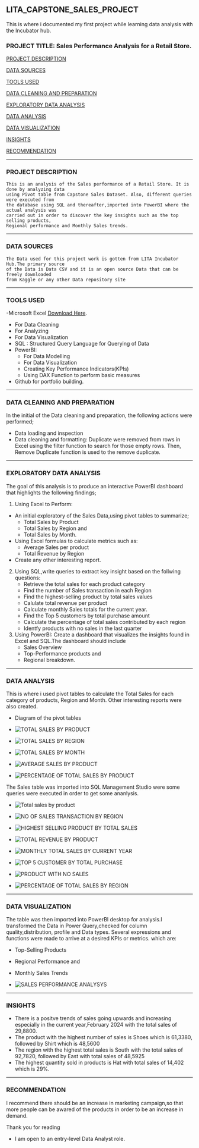 ## LITA_CAPSTONE_SALES_PROJECT
This is where i documented my first project while learning data analysis with the Incubator hub.
### PROJECT TITLE: Sales Performance Analysis for a Retail Store.

[PROJECT DESCRIPTION](#project-description)
    
[DATA SOURCES](#data-sources)
    
[TOOLS USED](#tools-used)
    
[DATA CLEANING AND PREPARATION](#data-cleaning-and-preparation)
    
[EXPLORATORY DATA ANALYSIS](#exploratory-data-analysis)
    
[DATA ANALYSIS](#data-analysis)
    
[DATA VISUALIZATION](#data-visualization)
    
[INSIGHTS](#insights)

[RECOMMENDATION](#recommendation)
 
---
### PROJECT DESCRIPTION
    This is an analysis of the Sales performance of a Retail Store. It is done by analyzing data 
    using Pivot table from Capstone Sales Dataset. Also, different queries were executed from 
    the database using SQL and thereafter,imported into PowerBI where the actual analysis was
    carried out in order to discover the key insights such as the top selling products,
    Regional performance and Monthly Sales trends.
---
### DATA SOURCES
    The Data used for this project work is gotten from LITA Incubator Hub.The primary source 
    of the Data is Data CSV and it is an open source Data that can be freely downloaded
    from Kaggle or any other Data repository site
---
### TOOLS USED
-Microsoft Excel [Download Here](https://www.microsoft.com).
  - For Data Cleaning
  - For Analyzing
  - For Data Visualization
- SQL : Structured Query Language for Querying of Data
- PowerBI:
  - For Data Modelling
  - For Data Visualization
  - Creating Key Performance Indicators(KPIs)
  - Using DAX Function to perform basic measures
- Github for portfolio building.
 ---
 ### DATA CLEANING AND PREPARATION
  In the initial of the Data cleaning and preparation, the following actions were performed;
   - Data loading and inspection
   - Data cleaning and formatting: Duplicate were removed from rows in Excel using the filter
function to search for those empty rows. Then, Remove Duplicate function is used to the remove duplicate.
---
###  EXPLORATORY DATA ANALYSIS
 The goal of this analysis is to produce an interactive PowerBI dashboard that highlights the following findings; 
 1. Using Excel to Perform:
  - An initial exploratory of the Sales Data,using pivot tables to summarize;
    - Total Sales by Product
    - Total Sales by Region and
    - Total Sales by Month.
  - Using Excel formulas to calculate metrics such as:
    - Average Sales per product
    - Total Revenue by Region
  - Create any other interesting report.
2. Using SQL,write queries to extract key insight based on the follwing questions:
    - Retrieve the total sales for each product category
    - Find the number of Sales transaction in each Region
    - Find the highest-selling product by total sales values
    - Calulate total revenue per product
    - Calculate monthly Sales totals for the current year.
    - Find the Top 5 customers by total purchase amount
    - Calculate the percentage of total sales contributed by each region
    - Identfy products with no sales in the last quarter
3. Using PowerBI: Create a dashboard that visualizes the insights found in Excel and SQL.The dashboard should include
   - Sales Overview
   - Top-Performance products and
   - Regional breakdown.
---
### DATA ANALYSIS
 This is where i used pivot tables to calculate the Total Sales for each category of products, Region and Month.
 Other interesting reports were also created.
- Diagram of the pivot tables
    
 -   ![TOTAL SALES BY PRODUCT](https://github.com/user-attachments/assets/f5a6f6e6-5e7c-4ba6-80e3-f544c20deb82)
   
 -   ![TOTAL SALES BY REGION](https://github.com/user-attachments/assets/cfa5cc2d-ab88-4c8b-b57d-5a22728c0f8c)
   
 -   ![TOTAL SALES BY MONTH](https://github.com/user-attachments/assets/869f096c-c0cc-4b6a-adc9-9ff14a30da73)
   
 -   ![AVERAGE SALES BY PRODUCT](https://github.com/user-attachments/assets/b3ecc395-50e5-4e85-b71f-90bca0464c0c)
   
 -   ![PERCENTAGE OF TOTAL SALES BY PRODUCT](https://github.com/user-attachments/assets/811bf63d-1c9e-476b-ac65-565893c52502)

 The Sales table was imported into SQL Management Studio were some queries were executed in order to get some ananlysis.

- ![Total sales by product](https://github.com/user-attachments/assets/5bce2540-c646-4307-ad2b-bf545b24c3ef)
  
- ![NO OF SALES TRANSACTION BY REGION](https://github.com/user-attachments/assets/d505e4a4-a560-4b3f-8f04-e10140fd0f50)
  
- ![HIGHEST SELLING PRODUCT BY TOTAL SALES](https://github.com/user-attachments/assets/217dff32-6bd1-4844-89dd-434752042321)
  
- ![TOTAL REVENUE BY PRODUCT](https://github.com/user-attachments/assets/57e7107b-ab2f-455d-a10e-191392b3a03d)
  
- ![MONTHLY TOTAL SALES BY CURRENT YEAR](https://github.com/user-attachments/assets/ae255df0-254d-4214-b6be-4221f798a881)
  
- ![TOP 5 CUSTOMER BY TOTAL PURCHASE](https://github.com/user-attachments/assets/2ed912b6-b308-4ff1-a001-759c382058f9)
  
- ![PRODUCT WITH NO SALES](https://github.com/user-attachments/assets/c8a1c772-2940-42e1-8e69-bff50ef401c1)
  
- ![PERCENTAGE OF TOTAL SALES BY REGION](https://github.com/user-attachments/assets/f007eb61-c306-424b-8af3-9f68a373f7dd)

---
### DATA VISUALIZATION
 The table was then imported into PowerBI desktop for analysis.I transformed the Data in Power Query,checked for 
   column quality,distribution, profile and Data types. Several expressions and functions were made to arrive at 
   a desired KPIs or metrics. which are:
  - Top-Selling Products
  - Regional Performance and
  - Monthly Sales Trends
    

- ![SALES PERFORMANCE ANALYSYS](https://github.com/user-attachments/assets/f1974145-6201-488c-bcf4-ac011e0d52b3)

---
### INSIGHTS
 - There is a positve trends of sales going upwards and increasing especially in the current year,February 2024 
 with the total sales of 29,8800.
 - The product with the highest number of sales is Shoes which is 61,3380, followed by Shirt which is 48,5600
 - The region with the highest total sales is South with the total sales of 92,7820, followed by East with total sales of 48,5925
 - The highest quantity sold in products is Hat with total sales of 14,402 which is 29%.
---
### RECOMMENDATION
 I recommend there should be an increase in marketing campaign,so that more people can be awared of the products 
  in order to be an increase in demand.

  Thank you for reading
   - I am open to an entry-level Data Analyst role.
       
